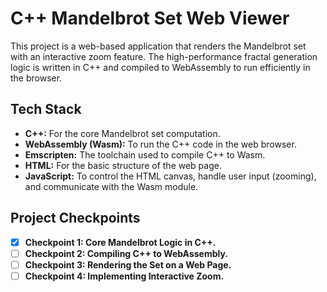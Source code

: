 # C++ Mandelbrot Set Web Viewer

This project is a web-based application that renders the Mandelbrot set with an interactive zoom feature. The high-performance fractal generation logic is written in C++ and compiled to WebAssembly to run efficiently in the browser.

## Tech Stack

* **C++:** For the core Mandelbrot set computation.
* **WebAssembly (Wasm):** To run the C++ code in the web browser.
* **Emscripten:** The toolchain used to compile C++ to Wasm.
* **HTML:** For the basic structure of the web page.
* **JavaScript:** To control the HTML canvas, handle user input (zooming), and communicate with the Wasm module.

## Project Checkpoints

- [X] **Checkpoint 1: Core Mandelbrot Logic in C++.**
- [ ] **Checkpoint 2: Compiling C++ to WebAssembly.**
- [ ] **Checkpoint 3: Rendering the Set on a Web Page.**
- [ ] **Checkpoint 4: Implementing Interactive Zoom.**